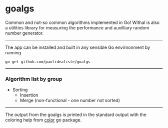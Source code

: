 # goalgs
Common and not-so common algorithms implemented in Go! Withal is also a utilities library for measuring the performance and auxilliary random number generator.    
___________________________
The app can be installed and built in any sensible Go envirnonment by running    

    go get github.com/paulidealiste/goalgs
___________________________
### Algorithm list by group
- Sorting
  * Insertion
  * Merge (non-functional - one number not sorted)    
___________________________    
The output from the goalgs is printed in the standard output with the coloring help from [color](github.com/fatih/color) go package.
